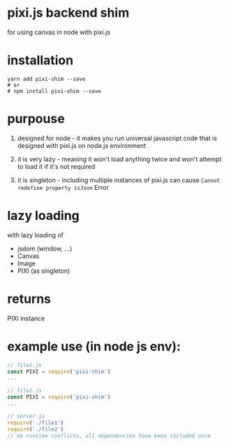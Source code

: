 
# pixi.js backend shim 

for using canvas in node with pixi.js

# installation

```
yarn add pixi-shim --save
# or
# npm install pixi-shim --save
```
# purpouse

1. designed for node - it makes you run universal javascript code that is designed with pixi.js on node.js environment

2. it is very lazy - meaning it won't load anything twice and won't attempt to load it if it's not required

3. it is singleton - including multiple instances of pixi.js can cause `Cannot redefine property isJson` Error

# lazy loading

with lazy loading of

* jsdom (window, ...)
* Canvas
* Image
* PIXI (as singleton)

# returns

PIXI instance

# example use (in node js env):

```javascript
// file1.js
const PIXI = require('pixi-shim')
...

// file2.js
const PIXI = require('pixi-shim')
...

// server.js
require('./file1')
require('./file2')
// no runtime conflicts, all dependencies have been included once
```
